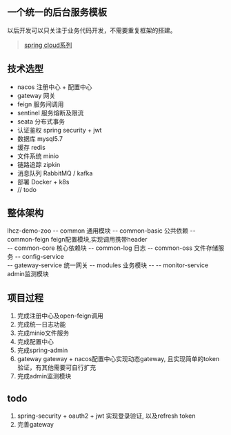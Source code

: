 ## 一个统一的后台服务模板
以后开发可以只关注于业务代码开发，不需要重复框架的搭建。
> [spring cloud系列](https://www.jianshu.com/p/f083660c65bf)

## 技术选型
- nacos         注册中心 + 配置中心
- gateway       网关
- feign         服务间调用
- sentinel      服务熔断及限流
- seata         分布式事务
- 认证鉴权       spring security + jwt
- 数据库         mysql5.7
- 缓存           redis
- 文件系统       minio
- 链路追踪       zipkin
- 消息队列       RabbitMQ / kafka
- 部署           Docker + k8s
- // todo

##  整体架构

lhcz-demo-zoo
    -- common   通用模块
        -- common-basic     公共依赖
        -- common-feign     feign配置模块,实现调用携带header      
        -- common-core      核心依赖块
        -- common-log       日志
        -- common-oss       文件存储服务
    -- config-service   
    -- gateway-service      统一网关
    -- modules              业务模块
        -- 
    -- monitor-service      admin监测模块
        
        
## 项目过程
1. 完成注册中心及open-feign调用
2. 完成统一日志功能
3. 完成minio文件服务
4. 完成配置中心
5. 完成spring-admin
6. gateway gateway + nacos配置中心实现动态gateway, 且实现简单的token验证，有其他需要可自行扩充
7. 完成admin监测模块

## todo
1. spring-security + oauth2 + jwt 实现登录验证, 以及refresh token
2. 完善gateway

